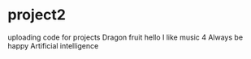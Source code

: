 # project2
uploading code for projects
Dragon fruit
hello
I like music 4
Always be happy
Artificial intelligence

